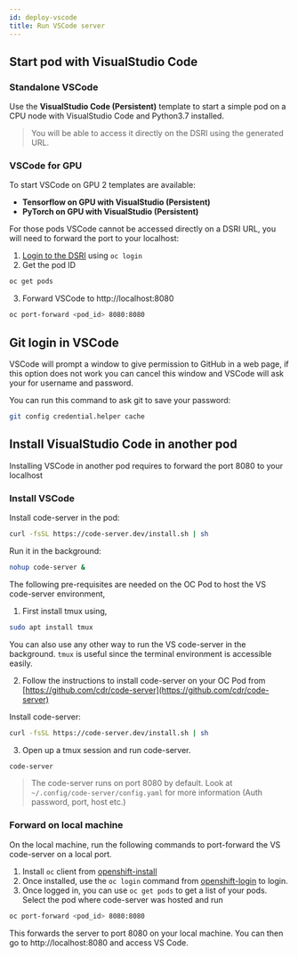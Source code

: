 ```yaml
---
id: deploy-vscode
title: Run VSCode server
---
```


## Start pod with VisualStudio Code

### Standalone VSCode

Use the **VisualStudio Code (Persistent)** template to start a simple pod on a CPU node with VisualStudio Code and Python3.7 installed.

> You will be able to access it directly on the DSRI using the generated URL.

### VSCode for GPU

To start VSCode on GPU 2 templates are available:

* **Tensorflow on GPU with VisualStudio (Persistent)**
* **PyTorch on GPU with VisualStudio (Persistent)**

For those pods VSCode cannot be accessed directly on a DSRI URL, you will need to forward the port to your localhost:

1. [Login to the DSRI](/docs/openshift-login) using `oc login`
2. Get the pod ID

```bash
oc get pods
```

3. Forward VSCode to http://localhost:8080

```bash
oc port-forward <pod_id> 8080:8080
```

## Git login in VSCode

VSCode will prompt a window to give permission to GitHub in a web page, if this option does not work you can cancel this window and VSCode will ask your for username and password.

You can run this command to ask git to save your password:

```bash
git config credential.helper cache
```

## Install VisualStudio Code in another pod

Installing VSCode in another pod requires to forward the port 8080 to your localhost

### Install VSCode

Install code-server in the pod:

```bash
curl -fsSL https://code-server.dev/install.sh | sh
```

Run it in the background:

```bash
nohup code-server &
```

The following pre-requisites are needed on the OC Pod to host the VS code-server environment,

1. First install tmux using,
```bash
sudo apt install tmux
```

You can also use any other way to run the VS code-server in the background. ```tmux``` is useful since the terminal environment is accessible easily.

2. Follow the instructions to install code-server on your OC Pod from [https://github.com/cdr/code-server](https://github.com/cdr/code-server)

Install code-server:

```bash
curl -fsSL https://code-server.dev/install.sh | sh
```

3. Open up a tmux session and run code-server. 

```bash
code-server
```

> The code-server runs on port 8080 by default. Look at ```~/.config/code-server/config.yaml``` for more information (Auth password, port, host etc.)

### Forward on local machine

On the local machine, run the following commands to port-forward the VS code-server on a local port.

1. Install ```oc``` client from [openshift-install](openshift-install.md)
2. Once installed, use the ```oc login``` command from [openshift-login](openshift-login.md) to login.
3. Once logged in, you can use ```oc get pods``` to get a list of your pods. Select the pod where code-server was hosted and run
```bash
oc port-forward <pod_id> 8080:8080
```

This forwards the server to port 8080 on your local machine. You can then go to http://localhost:8080 and access VS Code. 
